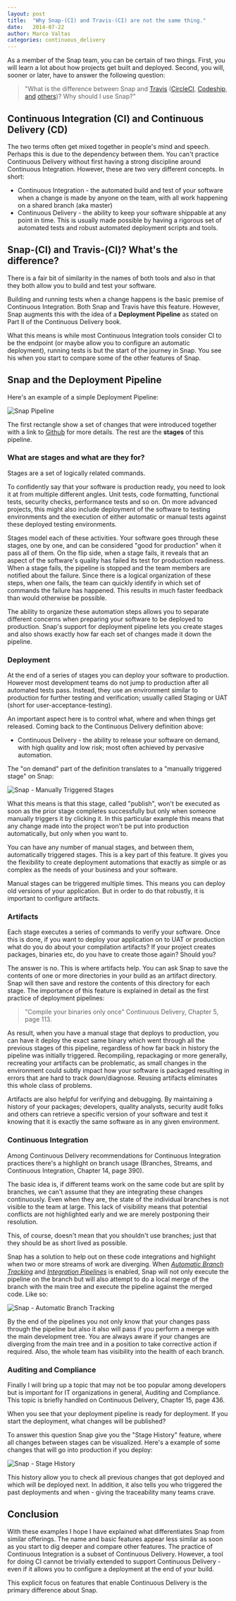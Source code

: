 ```yaml
---
layout: post
title:  "Why Snap-(CI) and Travis-(CI) are not the same thing."
date:   2014-07-22
author: Marco Valtas
categories: continuous_delivery
---
```


As a member of the Snap team, you can be certain of two things. First, you will learn a lot about how projects get built and deployed. Second, you will, sooner or later, have to answer the following question:

> "What is the difference between Snap and [Travis](https://travis.org)
> ([CircleCI](http://circleci.com), [Codeship](https://www.codeship.io),
> [and](https://drone.io) [others](https://buildbox.io))? Why should I use
> Snap?"

## Continuous Integration (CI) and Continuous Delivery (CD)

The two terms often get mixed together in people's mind and speech. Perhaps this is due to the dependency between them. You can't practice Continuous Delivery without first having a strong discipline around Continuous Integration. However, these are two very different concepts. In short:

* Continuous Integration - the automated build and test of your software when a change is made by anyone on the team, with all work happening on a shared branch (aka master)
* Continuous Delivery - the ability to keep your software shippable at any point in time. This is usually made possible by having a rigorous set of automated tests and robust automated deployment scripts and tools.

## Snap-(CI) and Travis-(CI)? What's the difference?

There is a fair bit of similarity in the names of both tools and also in that they both allow you to build and test your software.

Building and running tests when a change happens is the basic premise of Continuous Integration. Both Snap and Travis have this feature. However, Snap augments this with the idea of a **Deployment Pipeline** as stated on Part II of the Continuous Delivery book.

What this means is while most Continuous Integration tools consider CI to be the endpoint (or maybe allow you to configure an automatic deployment), running tests is but the start of the journey in Snap. You see his when you start to compare some of the other features of Snap.

## Snap and the Deployment Pipeline

Here's an example of a simple Deployment Pipeline:

![Snap Pipeline](/assets/images/screenshots/why-snapci-and-travisci-are-not-the-same-thing/snap_ci_pipeline.png)

The first rectangle show a set of changes that were introduced together with a link to [Github](https://github.com) for more details. The rest are the **stages** of this pipeline.

### What are stages and what are they for?

Stages are a set of logically related commands.

To confidently say that your software is production ready, you need to look it at from multiple different angles. Unit tests, code formatting, functional tests, security checks, performance tests and so on. On more advanced projects, this might also include deployment of the software to testing environments and the execution of either automatic or manual tests against these deployed testing environments.

Stages model each of these activities. Your software goes through these stages, one by one, and can be considered "good for production" when it pass all of them. On the flip side, when a stage fails, it reveals that an aspect of the software's quality has failed its test for production readiness. When a stage fails, the pipeline is stopped and the team members are notified about the failure. Since there is a logical organization of these steps, when one fails, the team can quickly identify in which set of commands the failure has happened. This results in much faster feedback than would otherwise be possible.

The ability to organize these automation steps allows you to separate different concerns when preparing your software to be deployed to production. Snap's support for deployment pipeline lets you create stages and also shows exactly how far each set of changes made it down the pipeline.

### Deployment

At the end of a series of stages you can deploy your software to production. However most development teams do not jump to production after all automated tests pass. Instead, they use an environment similar to production for further testing and verification; usually called Staging or UAT (short for user-acceptance-testing).

An important aspect here is to control what, where and when things get released. Coming back to the Continuous Delivery definition above:

* Continuous Delivery - the ability to release your software on demand, with
    high quality and low risk; most often achieved by pervasive automation.

The "on demand" part of the definition translates to a "manually triggered stage" on Snap:

![Snap - Manually Triggered Stages](/assets/images/screenshots/why-snapci-and-travisci-are-not-the-same-thing/snap_ci_manual_stage.png)

What this means is that this stage, called "publish", won't be executed as soon as the prior stage completes successfully but only when someone manually triggers it by clicking it. In this particular example this means that any change made into the project won't be put into production automatically, but only when you want to.

You can have any number of manual stages, and between them, automatically triggered stages. This is a key part of this feature. It gives you the flexibility to create deployment automations that exactly as simple or as complex as the needs of your business and your software.

Manual stages can be triggered multiple times. This means you can deploy old versions of your application. But in order to do that robustly, it is important to configure artifacts.

### Artifacts

Each stage executes a series of commands to verify your software. Once this is done, if you want to deploy your application on to UAT or production what do you do about your compilation artifacts? If your project creates packages, binaries etc, do you have to create those again? Should you?

The answer is no. This is where artifacts help. You can ask Snap to save the contents of one or more directories in your build as an artifact directory. Snap will then save and restore the contents of this directory for each stage. The importance of this feature is explained in detail as the first practice of deployment pipelines:

> "Compile your binaries only once"
> Continuous Delivery, Chapter 5, page 113.

As result, when you have a manual stage that deploys to production, you can have it deploy the exact same binary which went through all the previous stages of this pipeline, regardless of how far back in history the pipeline was initially triggered. Recompiling, repackaging or more generally, recreating your artifacts can be problematic, as small changes in the environment could subtly impact how your software is packaged  resulting in errors that are hard to track down/diagnose. Reusing artifacts eliminates this whole class of problems.

Artifacts are also helpful for verifying and debugging. By maintaining a history of your packages; developers, quality analysts, security audit folks and others can retrieve a specific version of your software and test it knowing that it is exactly the same software as in any given environment.

### Continuous Integration

Among Continuous Delivery recommendations for Continuous Integration practices there's a highlight on branch usage (Branches, Streams, and Continuous Integration, Chapter 14, page 390).

The basic idea is, if different teams work on the same code but are split by branches, we can't assume that they are integrating these changes continuously. Even when they are, the state of the individual branches is not visible to the team at large. This lack of visibility means that potential conflicts are not highlighted early and we are merely postponing their resolution.

This, of course, doesn't mean that you shouldn't use branches; just that they should be as short lived as possible.

Snap has a solution to help out on these code integrations and highlight when two or more streams of work are diverging. When [_Automatic Branch Tracking_](http://docs.snap-ci.com/working_with_branches/automatic_branch_tracking/) and [_Integration Pipelines_](http://docs.snap-ci.com/working_with_branches/integration_pipelines/) is enabled, Snap will not only execute the pipeline on the branch but will also attempt to do a local merge of the branch with the main tree and execute the pipeline against the merged code. Like so:

![Snap - Automatic Branch Tracking](/assets/images/screenshots/why-snapci-and-travisci-are-not-the-same-thing/snap_ci_auto_branch_tracking.png)

By the end of the pipelines you not only know that your changes pass through the pipeline but also it also will pass if you perform a merge with the main development tree. You are always aware if your changes are diverging from the main tree and in a position to take corrective action if required. Also, the whole team has visibility into the health of each branch.

### Auditing and Compliance

Finally I will bring up a topic that may not be too popular among developers but is important for IT organizations in general, Auditing and Compliance. This topic is briefly handled on Continuous Delivery, Chapter 15, page 436.

When you see that your deployment pipeline is ready for deployment. If you start the deployment, what changes will be published?

To answer this question Snap give you the "Stage History" feature, where all changes between stages can be visualized. Here's a example of some changes that will go into production if you deploy:

![Snap - Stage History](/assets/images/screenshots/why-snapci-and-travisci-are-not-the-same-thing/snap_ci_stage_history.png)

This history allow you to check all previous changes that got deployed and which will be deployed next. In addition, it also tells you who triggered the past deployments and when - giving the traceability many teams crave.

## Conclusion

With these examples I hope I have explained what differentiates Snap from similar offerings. The name and basic features appear less similar as soon as you start to dig deeper and compare other features. The practice of Continuous Integration is a subset of Continuous Delivery. However, a tool for doing CI cannot be trivially extended to support Continuous Delivery - even if it allows you to configure a deployment at the end of your build.

This explicit focus on features that enable Continuous Delivery is the primary difference about Snap.
